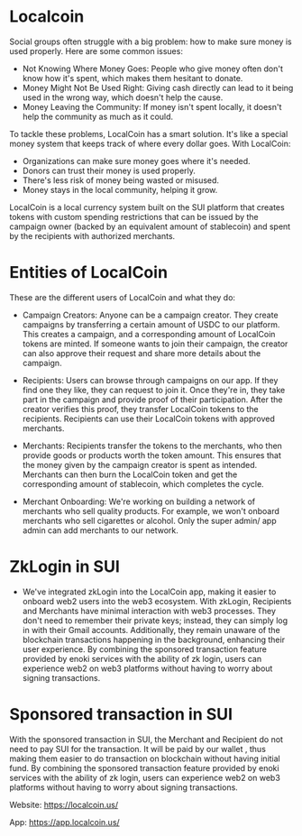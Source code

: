 # Localcoin
Social groups often struggle with a big problem: how to make sure money is used properly. Here are some common issues: 

* Not Knowing Where Money Goes: People who give money often don't know how it's spent, which makes them hesitant to donate. 
* Money Might Not Be Used Right: Giving cash directly can lead to it being used in the wrong way, which doesn't help the cause. 
* Money Leaving the Community: If money isn't spent locally, it doesn't help the community as much as it could. 

To tackle these problems, LocalCoin has a smart solution. It's like a special money system that keeps track of where every dollar goes. With LocalCoin: 

* Organizations can make sure money goes where it's needed. 
* Donors can trust their money is used properly. 
* There's less risk of money being wasted or misused. 
* Money stays in the local community, helping it grow. 

LocalCoin is a local currency system built on the SUI platform that creates tokens with custom spending restrictions that can be issued by the campaign owner (backed by an equivalent amount of stablecoin) and spent by the recipients with authorized merchants.

# Entities of LocalCoin

These are the different users of LocalCoin and what they do: 
* Campaign Creators:
Anyone can be a campaign creator. They create campaigns by transferring a certain amount of USDC to our platform. This creates a campaign, and a corresponding amount of LocalCoin tokens are minted. If someone wants to join their campaign, the creator can also approve their request and share more details about the campaign.

* Recipients:
Users can browse through campaigns on our app. If they find one they like, they can request to join it. Once they're in, they take part in the campaign and provide proof of their participation. After the creator verifies this proof, they transfer LocalCoin tokens to the recipients. Recipients can use their LocalCoin tokens with approved merchants.

* Merchants:
Recipients transfer the tokens to the merchants, who then provide goods or products worth the token amount. This ensures that the money given by the campaign creator is spent as intended. Merchants can then burn the LocalCoin token and get the corresponding amount of stablecoin, which completes the cycle. 

* Merchant Onboarding:
We're working on building a network of merchants who sell quality products. For example, we won't onboard merchants who sell cigarettes or alcohol. Only the super admin/ app admin can add merchants to our network.

# ZkLogin in SUI

- We've integrated zkLogin into the LocalCoin app, making it easier to onboard web2 users into the web3 ecosystem. With zkLogin, Recipients and Merchants have minimal interaction with web3 processes. They don't need to remember their private keys; instead, they can simply log in with their Gmail accounts. Additionally, they remain unaware of the blockchain transactions happening in the background, enhancing their user experience. By combining the sponsored transaction feature provided by enoki services with the ability of zk login, users can experience web2 on web3 platforms without having to worry about signing transactions.

# Sponsored transaction in SUI
With the sponsored transaction in SUI, the Merchant and Recipient do not need to pay SUI for the transaction. It will be paid by our wallet , thus making them easier to do transaction on blockchain without having initial fund. By combining the sponsored transaction feature provided by enoki services with the ability of zk login, users can experience web2 on web3 platforms without having to worry about signing transactions.

Website: https://localcoin.us/

App: https://app.localcoin.us/
